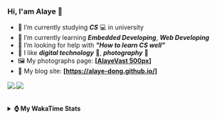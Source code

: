 ### Hi, **I'am Alaye** 👋

- 📖 I’m currently studying ***CS*** 💻 in university
- 🌱 I’m currently learning ***Embedded Developing***, ***Web Developing***
- 🤔 I’m looking for help with ***"How to learn CS well"***
- 🤩 I like ***digital technology*** 📱, ***photography*** 📸
- 🖼️ My photographs page: **[[AlayeVast 500px](https://500px.com.cn/AlayeVast)]**
- 📰 My blog site: **[https://alaye-dong.github.io/]**

<!--
[![Alaye's GitHub stats](https://github-readme-stats.vercel.app/api?username=Alaye-Dong&custom_title=Alaye%20Dong`s%20GitHub%20stats&show_icons=true&rank_icon=percentile&theme=transparent&include_all_commits=true&count_private=true)](https://github.com/anuraghazra/github-readme-stats) 
[![Top Langs](https://github-readme-stats.vercel.app/api/top-langs/?username=Alaye-Dong\&layout=compact&theme=transparent)](https://github.com/anuraghazra/github-readme-stats)
-->
<a href="https://github.com/anuraghazra/github-readme-stats">
  <img height=200 align="center" src="https://github-readme-stats.vercel.app/api?username=Alaye-Dong&custom_title=Alaye%20Dong`s%20GitHub%20stats&show_icons=true&rank_icon=percentile&theme=transparent&include_all_commits=true&count_private=true" />
</a>
<a href="https://github.com/anuraghazra/convoychat">
  <img height=200 align="center" src="https://github-readme-stats.vercel.app/api/top-langs/?username=Alaye-Dong&layout=compact&theme=transparent&include_all_commits=true&count_private=true&langs_count=8&card_width=300" />
</a>

<br />
<br />

<div style="display:none"> 
  <img src="https://visitor-badge.laobi.icu/badge?page_id=Alaye-Dong.Alaye-Dong"/>
</div>
<br />

<details>	
  <summary><b> ⌚ My WakaTime Stats </b></summary>

<br />

<!--START_SECTION:waka-->
![Code Time](http://img.shields.io/badge/Code%20Time-93%20hrs%2038%20mins-blue)

![Profile Views](http://img.shields.io/badge/Profile%20Views-4-blue)

![Lines of code](https://img.shields.io/badge/From%20Hello%20World%20I%27ve%20Written-758.6%20thousand%20lines%20of%20code-blue)

**🐱 My GitHub Data** 

> 📦 33.4 kB Used in GitHub's Storage 
 > 
> 🚫 Not Opted to Hire
 > 
> 📜 10 Public Repositories 
 > 
> 🔑 4 Private Repositories 
 > 
**I'm a Night 🦉** 

```text
🌞 Morning                45 commits          █░░░░░░░░░░░░░░░░░░░░░░░░   05.69 % 
🌆 Daytime                289 commits         █████████░░░░░░░░░░░░░░░░   36.54 % 
🌃 Evening                296 commits         █████████░░░░░░░░░░░░░░░░   37.42 % 
🌙 Night                  161 commits         █████░░░░░░░░░░░░░░░░░░░░   20.35 % 
```
📅 **I'm Most Productive on Sunday** 

```text
Monday                   114 commits         ████░░░░░░░░░░░░░░░░░░░░░   14.41 % 
Tuesday                  91 commits          ███░░░░░░░░░░░░░░░░░░░░░░   11.50 % 
Wednesday                94 commits          ███░░░░░░░░░░░░░░░░░░░░░░   11.88 % 
Thursday                 111 commits         ████░░░░░░░░░░░░░░░░░░░░░   14.03 % 
Friday                   93 commits          ███░░░░░░░░░░░░░░░░░░░░░░   11.76 % 
Saturday                 103 commits         ███░░░░░░░░░░░░░░░░░░░░░░   13.02 % 
Sunday                   185 commits         ██████░░░░░░░░░░░░░░░░░░░   23.39 % 
```


📊 **This Week I Spent My Time On** 

```text
💬 Programming Languages: 
Python                   2 hrs 22 mins       ██████████████░░░░░░░░░░░   56.35 % 
INI                      49 mins             █████░░░░░░░░░░░░░░░░░░░░   19.45 % 
C++                      45 mins             ████░░░░░░░░░░░░░░░░░░░░░   17.86 % 
Text                     15 mins             ██░░░░░░░░░░░░░░░░░░░░░░░   06.23 % 
Markdown                 0 secs              ░░░░░░░░░░░░░░░░░░░░░░░░░   00.09 % 

🔥 Editors: 
VS Code                  4 hrs 13 mins       █████████████████████████   100.00 % 

🐱‍💻 Projects: 
yolov10-main             1 hr 48 mins        ███████████░░░░░░░░░░░░░░   42.83 % 
240930-173639-esp32s3box 1 hr 33 mins        █████████░░░░░░░░░░░░░░░░   36.75 % 
Python_Study             51 mins             █████░░░░░░░░░░░░░░░░░░░░   20.38 % 
ESP32S3-Demo             0 secs              ░░░░░░░░░░░░░░░░░░░░░░░░░   00.04 % 
```

**I Mostly Code in C** 

```text
C                        7 repos             ████████████░░░░░░░░░░░░░   46.67 % 
TypeScript               2 repos             ███░░░░░░░░░░░░░░░░░░░░░░   13.33 % 
C++                      2 repos             ███░░░░░░░░░░░░░░░░░░░░░░   13.33 % 
SCSS                     1 repo              ██░░░░░░░░░░░░░░░░░░░░░░░   06.67 % 
Python                   1 repo              ██░░░░░░░░░░░░░░░░░░░░░░░   06.67 % 
```



**Timeline**

![Lines of Code chart](https://raw.githubusercontent.com/Alaye-Dong/Alaye-Dong/main/assets/bar_graph.png)


 Last Updated on 08/10/2024 18:43:38 UTC
<!--END_SECTION:waka-->

</details>
